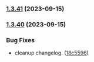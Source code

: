 
### [1.3.41](https://github.com/mogenius/punq/compare/dev1.3.40...dev1.3.41) (2023-09-15)

### [1.3.40](https://github.com/mogenius/punq/compare/dev1.3.39...dev1.3.40) (2023-09-15)


### Bug Fixes

* cleanup changelog. ([18c5596](https://github.com/mogenius/punq/commit/18c559627e678693b08bc353cbfa30c21682f191))
